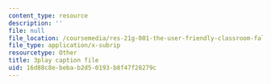 ```yaml
---
content_type: resource
description: ''
file: null
file_location: /coursemedia/res-21g-001-the-user-friendly-classroom-fall-2020/16d88c8ebebab2d50193b8f47f28279c_b04CichdN5g.srt
file_type: application/x-subrip
resourcetype: Other
title: 3play caption file
uid: 16d88c8e-beba-b2d5-0193-b8f47f28279c
---
```

